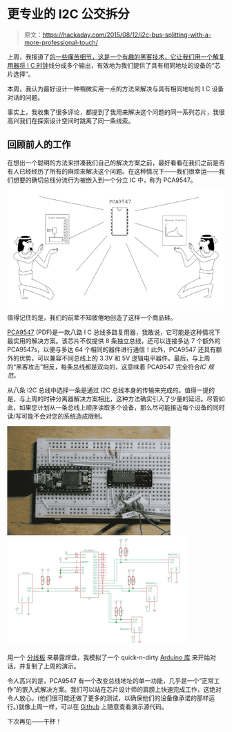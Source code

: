 # 更专业的 I2C 公交拆分

> 原文：<https://hackaday.com/2015/08/12/i2c-bus-splitting-with-a-more-professional-touch/>

上周，我报道了[的一些痛苦细节，这是一个有趣的黑客技术，它让我们用一个解复用器将 I C 时钟](http://hackaday.com/2015/07/27/i2c-hacks-how-to-splice-clocks-into-chip-selects/)线分成多个输出，有效地为我们提供了具有相同地址的设备的“芯片选择”。

本周，我认为最好设计一种稍微实用一点的方法来解决与具有相同地址的 I C 设备对话的问题。

事实上，我收集了很多评论，都提到了我用来解决这个问题的同一系列芯片，我很高兴我们在探索设计空间时跳离了同一条线索。

## 回顾前人的工作

在想出一个聪明的方法来拼凑我们自己的解决方案之前，最好看看在我们之前是否有人已经经历了所有的麻烦来解决这个问题。在这种情况下——我们很幸运——我们想要的确切总线分流行为被嵌入到一个分立 IC 中，称为 PCA9547。

[![chip_reverence](img/663b168a6ab164f8304f44ec0c2d541e.png)](https://hackaday.com/wp-content/uploads/2015/07/chip_reverence1.png)

值得记住的是，我们的前辈不知疲倦地创造了这样一个商品硅。

[PCA9547](http://www.nxp.com/documents/data_sheet/PCA9547.pdf) (PDF)是一款八路 I C 总线多路复用器，我敢说，它可能是这种情况下最实用的解决方案。该芯片不仅提供 8 条独立总线，还可以连接多达 7 个额外的 PCA9547s，以便与多达 64 个相同的器件进行通信！此外，PCA9547 还具有额外的优势，可以兼容不同总线上的 3.3V 和 5V 逻辑电平器件。最后，与上周的“黑客攻击”相反，每条总线都是双向的，这意味着 PCA9547 完全符合*IC 规范。*

从八条 I2C 总线中选择一条是通过 I2C 总线本身的传输来完成的。值得一提的是，与上周的时钟分离器解决方案相比，这种方法确实引入了少量的延迟。尽管如此，如果您计划从一条总线上顺序读取多个设备，那么尽可能接近每个设备的同时读/写可能不会对您的系统造成限制。

 [![pca9547_layout](img/ef713f55405ea34a214777b3b7e3e04c.png "pca9547_layout")](https://hackaday.com/2015/08/12/i2c-bus-splitting-with-a-more-professional-touch/pca9547_layout/)  [![pca9547_schematic](img/f5c30c77d9f661ebb06afe74dbb0c23a.png "pca9547_schematic")](https://hackaday.com/2015/08/12/i2c-bus-splitting-with-a-more-professional-touch/pca9547_schematic/) 

用一个 [分线板](http://www.digikey.com/product-detail/en/24-350000-10/A322-ND/123758) 来暴露焊盘，我模拟了一个 quick-n-dirty [Arduino 库](https://github.com/Poofjunior/i2c_demultiplexing_demo/tree/master/pca9547_example/pca9547) 来开始对话，并复制了上周的演示。

令人高兴的是，PCA9547 有一个改变总线地址的单一功能，几乎是一个“正常工作”的嵌入式解决方案。我们可以站在芯片设计师的肩膀上快速完成工作，这绝对令人放心。(他们很可能还做了更多的测试，以确保他们的设备像承诺的那样运行。)就像上周一样，可以在 [Github](https://github.com/Poofjunior/i2c_demultiplexing_demo) 上随意查看演示源代码。

下次再见——干杯！